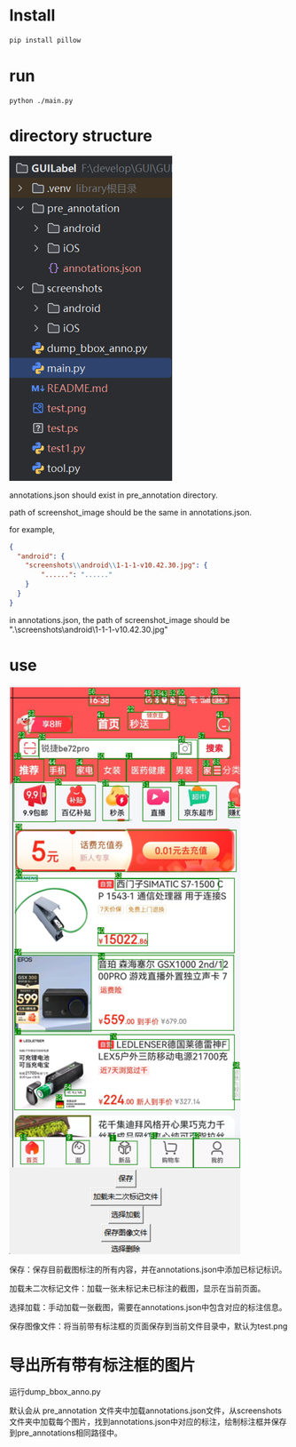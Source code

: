 # Install

```bash
pip install pillow
```

# run

```
python ./main.py
```

# directory structure

![img.png](img.png)

annotations.json should exist in pre_annotation directory.

path of screenshot_image should be the same in annotations.json.

for example, 

```json
{
  "android": {
    "screenshots\\android\\1-1-1-v10.42.30.jpg": {
        "......": "......"
    }
  }
}
```
in annotations.json, the path of screenshot_image should be ".\screenshots\android\1-1-1-v10.42.30.jpg"

# use

![img_1.png](img_1.png)

保存：保存目前截图标注的所有内容，并在annotations.json中添加已标记标识。

加载未二次标记文件：加载一张未标记未已标注的截图，显示在当前页面。

选择加载：手动加载一张截图，需要在annotations.json中包含对应的标注信息。

保存图像文件：将当前带有标注框的页面保存到当前文件目录中，默认为test.png

# 导出所有带有标注框的图片

运行dump_bbox_anno.py

默认会从 pre_annotation 文件夹中加载annotations.json文件，从screenshots文件夹中加载每个图片，找到annotations.json中对应的标注，绘制标注框并保存到pre_annotations相同路径中。